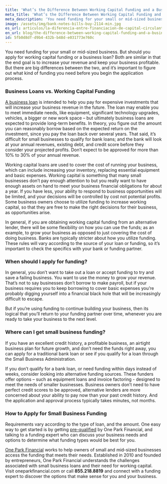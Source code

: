 ```yaml
---
title: 'What’s the Difference Between Working Capital Funding and a Business Loan?'
meta_title: 'What’s the Difference Between Working Capital Funding and a Business Loan?'
meta_description: 'You need funding for your small or mid-sized business. But should you apply for working capital funding or a business loan? Both are similar in that the end goal is to increase your revenue and keep your business profitable. But there are big differences between the two, and it’s important to figure out what kind of funding you need before you begin the application process.'
image: /assets/img/bank-notes-bills-buy-2114-min.jpg
es_url: articulos/la-diferencia-entre-financiacion-de-capital-circulante-y-prestamo-comercial
en_url: blog/the-difference-between-working-capital-funding-and-a-business-loan
id: 5fb0d8df-d9b4-432b-b48d-e031773e760c
---
```

You need funding for your small or mid-sized business. But should you apply for working capital funding or a business loan? Both are similar in that the end goal is to increase your revenue and keep your business profitable. But there are big differences between the two, and it’s important to figure out what kind of funding you need before you begin the application process. 

### Business Loans vs. Working Capital Funding

[A business loan](https://www.oneparkfinancial.com/blog/how-a-merchant-cash-advance-can-help-you-scale-faster-than-a-loan) is intended to help you pay for expensive investments that will increase your business revenue in the future. The loan may enable you to meet immediate needs, like equipment, significant technology upgrades, vehicles, a bigger or new work space – but ultimately business loans are expected to provide long-term benefits. In theory, you figure out the amount you can reasonably borrow based on the expected return on the investment, since you pay the loan back over several years. That said, it’s difficult for small businesses to qualify for bank loans; and the bank will look at your annual revenues, existing debt, and credit score before they consider your projected profits. Don’t expect to be approved for more than 10% to 30% of your annual revenue.

Working capital loans are used to cover the cost of running your business, which can include increasing your inventory, replacing essential equipment and basic expenses. Working capital is something that many small businesses don’t pay enough attention to but you really want to have enough assets on hand to meet your business financial obligations for about a year. If you have less, your ability to respond to business opportunities will be limited, and your decisions will be controlled by cost not potential profits. Some business owners choose to utilize funding to increase working capital, so that they are free to make the right decisions for their business, as opportunities arise.

 In general, if you are obtaining working capital funding from an alternative lender, there will be some flexibility on how you can use the funds; as an example, to grow your business as opposed to just covering the cost of doing business. Banks are typically stricter about how you utilize funding. These rules will vary according to the source of your loan or funding, so it’s important to check the specifics with your bank or funding partner. 
 
### When should I apply for funding?

In general, you don’t want to take out a loan or accept funding to try and save a failing business. You want to use the money to grow your revenue. That’s not to say businesses don’t borrow to make payroll, but if your business requires you to keep borrowing to cover basic expenses you’re probably digging yourself into a financial black hole that will be increasingly difficult to escape.

But if you’re using funding to continue building your business, then its logical that you’ll return to your funding partner over time, whenever you are ready to take your business to the next level. 

### Where can I get small business funding?

If you have an excellent credit history, a profitable business, an airtight business plan for future growth, and don’t need the funds right away, you can apply for a traditional bank loan or see if you qualify for a loan through the Small Business Administration. 

If you don’t qualify for a bank loan, or need funding within days instead of weeks, consider looking into alternative funding sources. These funders offer options – such as equipment loans and invoice factoring - designed to meet the needs of smaller businesses. Business owners don’t need to have perfect credit scores to be approved, alternative lenders are more concerned about your ability to pay now than your past credit history. And the application and approval process typically takes minutes, not months.

### How to Apply for Small Business Funding

Requirements vary according to the type of loan, and the amount. One easy way to get started is by getting [pre-qualified](https://www.oneparkfinancial.com/pre-qualification) by One Park Financial, and talking to a funding expert who can discuss your business needs and options to determine what funding types would be best for you.

[One Park Financial](https://www.oneparkfinancial.com/faq) works to help owners of small and mid-sized businesses access the funding that meets their needs. Established in 2010 and founded by entrepreneurs, One Park Financial understands the challenges associated with small business loans and their need for working capital. Visit oneparkfinancial.com or call **855.218.8819** and connect with a funding expert to discover the options that make sense for you and your business.